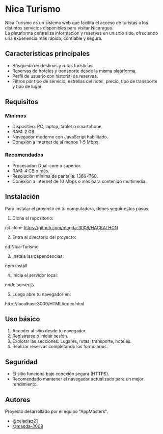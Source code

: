 
# Nica Turismo 

Nica Turismo es un sistema web que facilita el acceso de turistas a los distintos servicios disponibles para visitar Nicaragua.  
La plataforma centraliza información y reservas en un solo sitio, ofreciendo una experiencia más rápida, confiable y segura.

## Características principales
- Búsqueda de destinos y rutas turísticas.
- Reservas de hoteles y transporte desde la misma plataforma.
- Perfil de usuario con historial de reservas.
- Filtros por tipo de servicio, estrellas del hotel, precio, tipo de transporte y tipo de lugar.


## Requisitos

### Mínimos
- Dispositivo: PC, laptop, tablet o smartphone.
- RAM: 2 GB.
- Navegador moderno con JavaScript habilitado.
- Conexión a Internet de al menos 1–5 Mbps.

### Recomendados
- Procesador: Dual-core o superior.
- RAM: 4 GB o más.
- Resolución mínima de pantalla: 1366×768.
- Conexión a Internet de 10 Mbps o más para contenido multimedia.

## Instalación
Para instalar el proyecto en tu computadora, debes seguir estos pasos:

1. Clona el repositorio:

git clone https://github.com/magda-3008/HACKATHON

2. Entra al directorio del proyecto:

cd Nica-Turismo

3. Instala las dependencias:

npm install

4. Inicia el servidor local:

node server.js

5. Luego abre tu navegador en:

http://localhost:3000/HTML/index.html

## Uso básico
1. Acceder al sitio desde tu navegador.  
2. Registrarse o iniciar sesión.  
3. Explorar las secciones: Lugares, rutas, transporte, hoteles.  
4. Realizar reservas completando los formularios.   

## Seguridad
- El sitio funciona bajo conexión segura (HTTPS).  
- Recomendado mantener el navegador actualizado para un mejor rendimiento.  

## Autores
Proyecto desarrollado por el equipo "AppMasters".  

- [@celadiaz21](https://github.com/celadiaz21)
- [@magda-3008](https://github.com/magda-3008)

